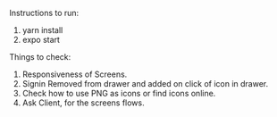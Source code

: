 Instructions to run:
1.  yarn install
2.  expo start

Things to check:
1.  Responsiveness of Screens.
2.  Signin Removed from drawer and added on click of icon in drawer.
3.  Check how to use PNG as icons or find icons online.
4.  Ask Client, for the screens flows.